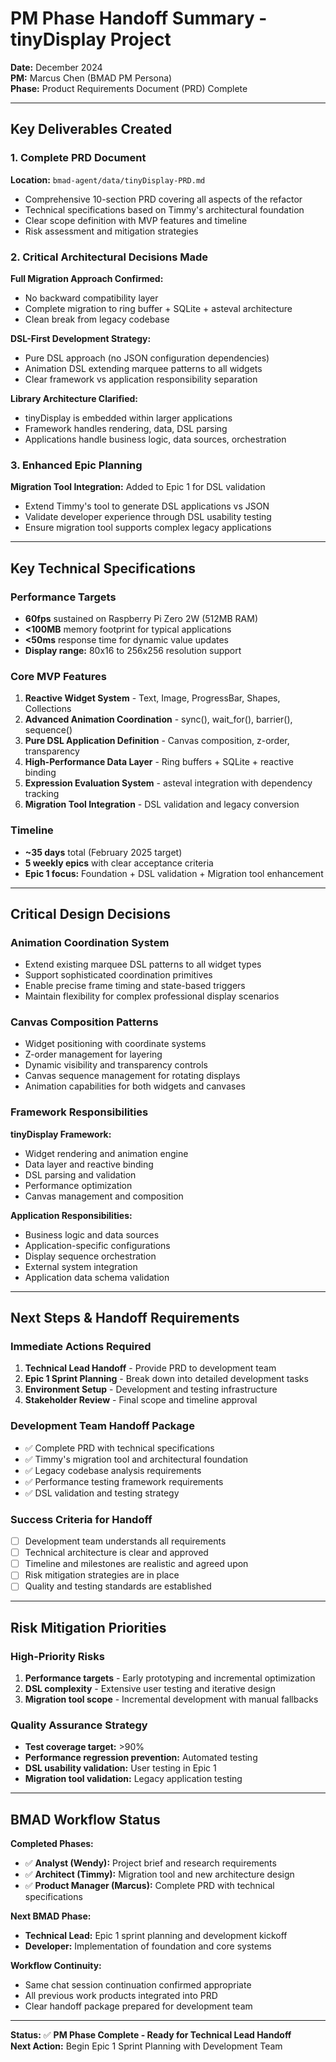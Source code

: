# PM Phase Handoff Summary - tinyDisplay Project

**Date:** December 2024  
**PM:** Marcus Chen (BMAD PM Persona)  
**Phase:** Product Requirements Document (PRD) Complete  

---

## Key Deliverables Created

### 1. Complete PRD Document
**Location:** `bmad-agent/data/tinyDisplay-PRD.md`
- Comprehensive 10-section PRD covering all aspects of the refactor
- Technical specifications based on Timmy's architectural foundation
- Clear scope definition with MVP features and timeline
- Risk assessment and mitigation strategies

### 2. Critical Architectural Decisions Made

**Full Migration Approach Confirmed:**
- No backward compatibility layer
- Complete migration to ring buffer + SQLite + asteval architecture
- Clean break from legacy codebase

**DSL-First Development Strategy:**
- Pure DSL approach (no JSON configuration dependencies)
- Animation DSL extending marquee patterns to all widgets
- Clear framework vs application responsibility separation

**Library Architecture Clarified:**
- tinyDisplay is embedded within larger applications
- Framework handles rendering, data, DSL parsing
- Applications handle business logic, data sources, orchestration

### 3. Enhanced Epic Planning
**Migration Tool Integration:** Added to Epic 1 for DSL validation
- Extend Timmy's tool to generate DSL applications vs JSON
- Validate developer experience through DSL usability testing
- Ensure migration tool supports complex legacy applications

---

## Key Technical Specifications

### Performance Targets
- **60fps** sustained on Raspberry Pi Zero 2W (512MB RAM)
- **<100MB** memory footprint for typical applications
- **<50ms** response time for dynamic value updates
- **Display range:** 80x16 to 256x256 resolution support

### Core MVP Features
1. **Reactive Widget System** - Text, Image, ProgressBar, Shapes, Collections
2. **Advanced Animation Coordination** - sync(), wait_for(), barrier(), sequence()
3. **Pure DSL Application Definition** - Canvas composition, z-order, transparency
4. **High-Performance Data Layer** - Ring buffers + SQLite + reactive binding
5. **Expression Evaluation System** - asteval integration with dependency tracking
6. **Migration Tool Integration** - DSL validation and legacy conversion

### Timeline
- **~35 days** total (February 2025 target)
- **5 weekly epics** with clear acceptance criteria
- **Epic 1 focus:** Foundation + DSL validation + Migration tool enhancement

---

## Critical Design Decisions

### Animation Coordination System
- Extend existing marquee DSL patterns to all widget types
- Support sophisticated coordination primitives
- Enable precise frame timing and state-based triggers
- Maintain flexibility for complex professional display scenarios

### Canvas Composition Patterns
- Widget positioning with coordinate systems
- Z-order management for layering
- Dynamic visibility and transparency controls
- Canvas sequence management for rotating displays
- Animation capabilities for both widgets and canvases

### Framework Responsibilities
**tinyDisplay Framework:**
- Widget rendering and animation engine
- Data layer and reactive binding
- DSL parsing and validation
- Performance optimization
- Canvas management and composition

**Application Responsibilities:**
- Business logic and data sources
- Application-specific configurations
- Display sequence orchestration
- External system integration
- Application data schema validation

---

## Next Steps & Handoff Requirements

### Immediate Actions Required
1. **Technical Lead Handoff** - Provide PRD to development team
2. **Epic 1 Sprint Planning** - Break down into detailed development tasks
3. **Environment Setup** - Development and testing infrastructure
4. **Stakeholder Review** - Final scope and timeline approval

### Development Team Handoff Package
- ✅ Complete PRD with technical specifications
- ✅ Timmy's migration tool and architectural foundation
- ✅ Legacy codebase analysis requirements
- ✅ Performance testing framework requirements
- ✅ DSL validation and testing strategy

### Success Criteria for Handoff
- [ ] Development team understands all requirements
- [ ] Technical architecture is clear and approved
- [ ] Timeline and milestones are realistic and agreed upon
- [ ] Risk mitigation strategies are in place
- [ ] Quality and testing standards are established

---

## Risk Mitigation Priorities

### High-Priority Risks
1. **Performance targets** - Early prototyping and incremental optimization
2. **DSL complexity** - Extensive user testing and iterative design
3. **Migration tool scope** - Incremental development with manual fallbacks

### Quality Assurance Strategy
- **Test coverage target:** >90%
- **Performance regression prevention:** Automated testing
- **DSL usability validation:** User testing in Epic 1
- **Migration tool validation:** Legacy application testing

---

## BMAD Workflow Status

**Completed Phases:**
- ✅ **Analyst (Wendy):** Project brief and research requirements
- ✅ **Architect (Timmy):** Migration tool and new architecture design
- ✅ **Product Manager (Marcus):** Complete PRD with technical specifications

**Next BMAD Phase:**
- **Technical Lead:** Epic 1 sprint planning and development kickoff
- **Developer:** Implementation of foundation and core systems

**Workflow Continuity:**
- Same chat session continuation confirmed appropriate
- All previous work products integrated into PRD
- Clear handoff package prepared for development team

---

**Status:** ✅ **PM Phase Complete - Ready for Technical Lead Handoff**  
**Next Action:** Begin Epic 1 Sprint Planning with Development Team 